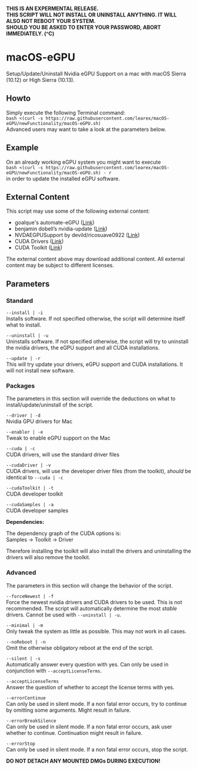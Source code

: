 **THIS IS AN EXPERMENTAL RELEASE.**  
**THIS SCRIPT WILL NOT INSTALL OR UNINSTALL ANYTHING. IT WILL ALSO NOT REBOOT YOUR SYSTEM.**  
**SHOULD YOU BE ASKED TO ENTER YOUR PASSWORD, ABORT IMMEDIATELY. (^C)**

# macOS-eGPU
Setup/Update/Uninstall Nvidia eGPU Support on a mac with macOS Sierra (10.12) or High Sierra (10.13).

## Howto
Simply execute the following Terminal command:  
`bash <(curl -s https://raw.githubusercontent.com/learex/macOS-eGPU/newFunctionality/macOS-eGPU.sh)`  
Advanced users may want to take a look at the parameters below.

## Example
On an already working eGPU system you might want to execute  
`bash <(curl -s https://raw.githubusercontent.com/learex/macOS-eGPU/newFunctionality/macOS-eGPU.sh) - r`  
in order to update the installed eGPU software.

## External Content
This script may use some of the following external content:
- goalque's automate-eGPU ([Link][1])
- benjamin dobell’s nvidia-update ([Link][2])
- NVDAEGPUSupport by devild/ricosuave0922 ([Link][3])
- CUDA Drivers ([Link][4])
- CUDA Toolkit ([Link][5])

The external content above may download additional content.
All external content may be subject to different licenses.

## Parameters
### Standard
`--install | -i`  
Installs software. If not specified otherwise, the script will determine itself what to install.

`--uninstall | -u`  
Uninstalls software. If not specified otherwise, the script will try to uninstall the nvidia drivers, the eGPU support and all CUDA installations.

`--update | -r`  
This will try update your drivers, eGPU support and CUDA installations. It will not install new software.  

### Packages
The parameters in this section will override the deductions on what to install/update/uninstall of the script.

`--driver | -d`  
Nvidia GPU drivers for Mac

`--enabler | -e`  
Tweak to enable eGPU support on the Mac

`--cuda | -c`  
CUDA drivers, will use the standard driver files

`--cudaDriver | -v`  
CUDA drivers, will use the developer driver files (from the toolkit), *should* be identical to `--cuda | -c `

`--cudaToolkit | -t`  
CUDA developer toolkit

`--cudaSamples | -a`  
CUDA developer samples

**Dependencies:**

The dependency graph of the CUDA options is:  
Samples -\> Toolkit -\> Driver

Therefore installing the toolkit will also install the drivers and uninstalling the drivers will also remove the toolkit.

### Advanced
The parameters in this section will change the behavior of the script.

`--forceNewest | -f`  
Force the newest nvidia drivers and CUDA drivers to be used. This is not recommended. The script will automatically determine the most *stable* drivers. Cannot be used with `--uninstall | -u`.

`--minimal | -m`  
Only tweak the system as little as possible. This may not work in all cases.

`--noReboot | -n`  
Omit the otherwise obligatory reboot at the end of the script.

`--silent | -s`  
Automatically answer every question with yes. Can only be used in conjunction with `--acceptLicenseTerms`.

`--acceptLicenseTerms`  
Answer the question of whether to accept the license terms with yes.

`--errorContinue`  
Can only be used in silent mode. If a non fatal error occurs, try to continue by omitting some arguments. Might result in failure.

`--errorBreakSilence`  
Can only be used in silent mode. If a non fatal error occurs, ask user whether to continue. Continuation  might result in failure.

`--errorStop`  
Can only be used in silent mode. If a non fatal error occurs, stop the script.


**DO NOT DETACH ANY MOUNTED DMGs DURING EXECUTION!**

[1]:	https://github.com/goalque/automate-eGPU "automate-eGPU"
[2]:	https://github.com/Benjamin-Dobell/nvidia-update "nvidia-update"
[3]:	https://egpu.io/forums/mac-setup/wip-nvidia-egpu-support-for-high-sierra/#post-22370 "NVDAEGPUSupport"
[4]:	http://www.nvidia.com/object/mac-driver-archive.html "CUDA Driver"
[5]:	https://developer.nvidia.com/cuda-toolkit-archive "Cuda Toolkit"